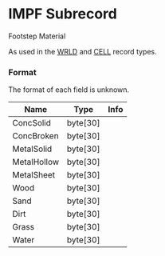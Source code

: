 IMPF Subrecord
==============

Footstep Material

As used in the [WRLD](../WRLD.md) and [CELL](../CELL.md) record types.

### Format

The format of each field is unknown.

Name | Type | Info
-----|------|-----
ConcSolid | byte[30] |
ConcBroken | byte[30] |
MetalSolid | byte[30] |
MetalHollow | byte[30] |
MetalSheet | byte[30] |
Wood | byte[30] |
Sand | byte[30] |
Dirt | byte[30] |
Grass | byte[30] |
Water | byte[30] |
